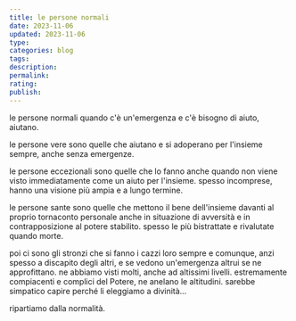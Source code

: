 ```yaml
---
title: le persone normali
date: 2023-11-06
updated: 2023-11-06
type: 
categories: blog
tags: 
description: 
permalink: 
rating: 
publish: 
---
```


le persone normali quando c'è un'emergenza e c'è bisogno di aiuto, aiutano.

le persone vere sono quelle che aiutano e si adoperano per l'insieme sempre, anche senza emergenze.

le persone eccezionali sono quelle che lo fanno anche quando non viene visto immediatamente come un aiuto per l'insieme. spesso incomprese, hanno una visione più ampia e a lungo termine.

le persone sante sono quelle che mettono il bene dell'insieme davanti al proprio tornaconto personale anche in situazione di avversità e in contrapposizione al potere stabilito. spesso le più bistrattate e rivalutate quando morte.

poi ci sono gli stronzi che si fanno i cazzi loro sempre e comunque, anzi spesso a discapito degli altri, e se vedono un'emergenza altrui se ne approfittano. ne abbiamo visti molti, anche ad altissimi livelli. estremamente compiacenti e complici del Potere, ne anelano le altitudini. sarebbe simpatico capire perché li eleggiamo a divinità...

ripartiamo dalla normalità.
